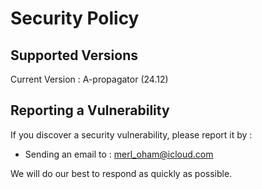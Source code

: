 # Security Policy

## Supported Versions

Current Version : A-propagator (24.12)


## Reporting a Vulnerability

If you discover a security vulnerability, please report it by :
- Sending an email to : merl_oham@icloud.com

We will do our best to respond as quickly as possible.

